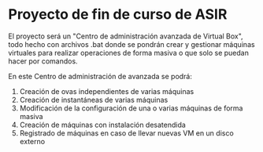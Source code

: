 # Proyecto de fin de curso de ASIR

El proyecto será un "Centro de administración avanzada de Virtual Box", todo hecho con archivos .bat donde se pondrán crear y gestionar máquinas virtuales para realizar operaciones de forma masiva o que solo se puedan hacer por comandos.  

En este Centro de administración de avanzada se podrá:  
1. Creación de ovas independientes de varias máquinas
2. Creación de instantáneas de varias máquinas
3. Modificación de la configuración de una o varias máquinas de forma masiva
4. Creación de máquinas con instalación desatendida
5. Registrado de máquinas en caso de llevar nuevas VM en un disco externo